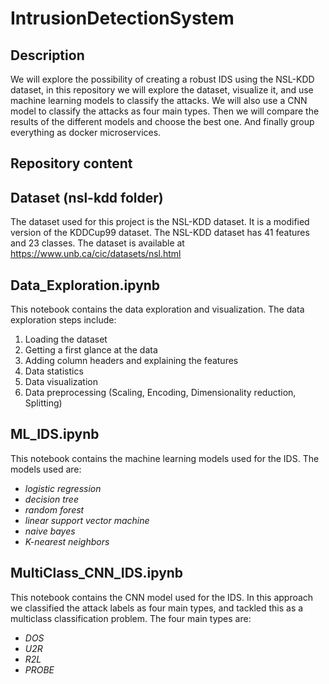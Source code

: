 # IntrusionDetectionSystem

## Description
We will explore the possibility of creating a robust IDS using the NSL-KDD dataset, in this repository we will explore the dataset, visualize it, and use machine learning models to classify the attacks. We will also use a CNN model to classify the attacks as four main types. Then we will compare the results of the different models and choose the best one. And finally group everything as docker microservices.

## Repository content

## Dataset (nsl-kdd folder)

The dataset used for this project is the NSL-KDD dataset. It is a modified version of the KDDCup99 dataset. The NSL-KDD dataset has 41 features and 23 classes. The dataset is available at https://www.unb.ca/cic/datasets/nsl.html

## Data_Exploration.ipynb
This notebook contains the data exploration and visualization. The data exploration steps include:
1. Loading the dataset
2. Getting a first glance at the data
3. Adding column headers and explaining the features
4. Data statistics
5. Data visualization
6. Data preprocessing (Scaling, Encoding, Dimensionality reduction, Splitting)

## ML_IDS.ipynb
This notebook contains the machine learning models used for the IDS. The models used are:
* *logistic regression*
* *decision tree*
* *random forest*
* *linear support vector machine*
* *naive bayes*
* *K-nearest neighbors*

## MultiClass_CNN_IDS.ipynb
This notebook contains the CNN model used for the IDS. In this approach we classified the attack labels as four main types, and tackled this as a multiclass classification problem. The four main types are:
* *DOS*
* *U2R*
* *R2L*
* *PROBE*
